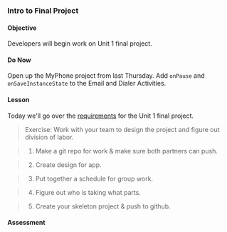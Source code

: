 ### Intro to Final Project

#### Objective

Developers will begin work on Unit 1 final project.

#### Do Now

Open up the MyPhone project from last Thursday. Add `onPause` and `onSaveInstanceState` to the Email and Dialer
Activities.

#### Lesson

Today we'll go over the [requirements](https://github.com/accesscode-2-1/unit-1/blob/master/project/requirements.md)
for the Unit 1 final project.

> Exercise: Work with your team to design the project and figure out division of labor.

> 1. Make a git repo for work & make sure both partners can push.

> 2. Create design for app. 

> 3. Put together a schedule for group work.

> 4. Figure out who is taking what parts.

> 5. Create your skeleton project & push to github.

#### Assessment


